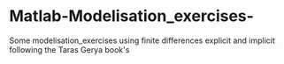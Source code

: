 # Matlab-Modelisation_exercises-
Some modelisation_exercises using finite differences explicit and implicit following the Taras Gerya book's
